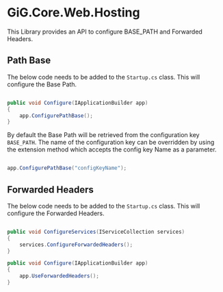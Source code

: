 # GiG.Core.Web.Hosting

This Library provides an API to configure BASE_PATH and Forwarded Headers.

## Path Base

The below code needs to be added to the `Startup.cs` class. This will configure the Base Path.
 
```csharp

public void Configure(IApplicationBuilder app)
{   
    app.ConfigurePathBase();
}

```

By default the Base Path will be retrieved from the configuration key `BASE_PATH`.  The name of the configuration key can be overridden by using the extension method which accepts the config key Name as a parameter.  

```csharp

app.ConfigurePathBase("configKeyName");

```

##  Forwarded Headers

The below code needs to be added to the `Startup.cs` class. This will configure the Forwarded Headers.
 
```csharp

public void ConfigureServices(IServiceCollection services)
{
    services.ConfigureForwardedHeaders();
}

public void Configure(IApplicationBuilder app)
{
    app.UseForwardedHeaders();
}

```